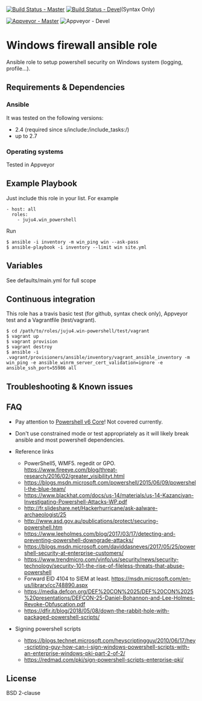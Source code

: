 [![Build Status - Master](https://travis-ci.org/juju4/ansible-win-powershell.svg?branch=master)](https://travis-ci.org/juju4/ansible-win-powershell)
[![Build Status - Devel](https://travis-ci.org/juju4/ansible-win-powershell.svg?branch=devel)](https://travis-ci.org/juju4/ansible-win-powershell/branches)(Syntax Only)

[![Appveyor - Master](https://ci.appveyor.com/api/projects/status/1033u05y7ymce0w5?svg=true)](https://ci.appveyor.com/project/juju4/ansible-win-powershell)
![Appveyor - Devel](https://ci.appveyor.com/api/projects/status/1033u05y7ymce0w5/branch/devel?svg=true)

# Windows firewall ansible role

Ansible role to setup powershell security on Windows system (logging, profile...).

## Requirements & Dependencies

### Ansible
It was tested on the following versions:
 * 2.4 (required since s/include:/include_tasks:/)
 * up to 2.7

### Operating systems

Tested in Appveyor

## Example Playbook

Just include this role in your list.
For example

```
- host: all
  roles:
    - juju4.win_powershell
```

Run
```
$ ansible -i inventory -m win_ping win --ask-pass
$ ansible-playbook -i inventory --limit win site.yml
```

## Variables

See defaults/main.yml for full scope

## Continuous integration

This role has a travis basic test (for github, syntax check only), Appveyor test and a Vagrantfile (test/vagrant).

```
$ cd /path/to/roles/juju4.win-powershell/test/vagrant
$ vagrant up
$ vagrant provision
$ vagrant destroy
$ ansible -i .vagrant/provisioners/ansible/inventory/vagrant_ansible_inventory -m win_ping -e ansible_winrm_server_cert_validation=ignore -e ansible_ssh_port=55986 all
```

## Troubleshooting & Known issues

## FAQ

* Pay attention to [Powershell v6 Core](http://www.labofapenetrationtester.com/2018/01/powershell6.html)! Not covered currently.

* Don't use constrained mode or test appropriately as it will likely break ansible and most powershell dependencies.

* Reference links
  * PowerShell5, WMF5. regedit or GPO. https://www.fireeye.com/blog/threat-research/2016/02/greater_visibilityt.html
  * https://blogs.msdn.microsoft.com/powershell/2015/06/09/powershell-the-blue-team/
  * https://www.blackhat.com/docs/us-14/materials/us-14-Kazanciyan-Investigating-Powershell-Attacks-WP.pdf
  * http://fr.slideshare.net/Hackerhurricane/ask-aalware-archaeologist/25
  * http://www.asd.gov.au/publications/protect/securing-powershell.htm
  * https://www.leeholmes.com/blog/2017/03/17/detecting-and-preventing-powershell-downgrade-attacks/
  * https://blogs.msdn.microsoft.com/daviddasneves/2017/05/25/powershell-security-at-enterprise-customers/
  * https://www.trendmicro.com/vinfo/us/security/news/security-technology/security-101-the-rise-of-fileless-threats-that-abuse-powershell
  * Forward EID 4104 to SIEM at least. https://msdn.microsoft.com/en-us/library/cc748890.aspx
  * https://media.defcon.org/DEF%20CON%2025/DEF%20CON%2025%20presentations/DEFCON-25-Daniel-Bohannon-and-Lee-Holmes-Revoke-Obfuscation.pdf
  * https://dfir.it/blog/2018/05/08/down-the-rabbit-hole-with-packaged-powershell-scripts/

* Signing powershell scripts
  * https://blogs.technet.microsoft.com/heyscriptingguy/2010/06/17/hey-scripting-guy-how-can-i-sign-windows-powershell-scripts-with-an-enterprise-windows-pki-part-2-of-2/
  * https://redmad.com/pki/sign-powershell-scripts-enterprise-pki/

## License

BSD 2-clause
